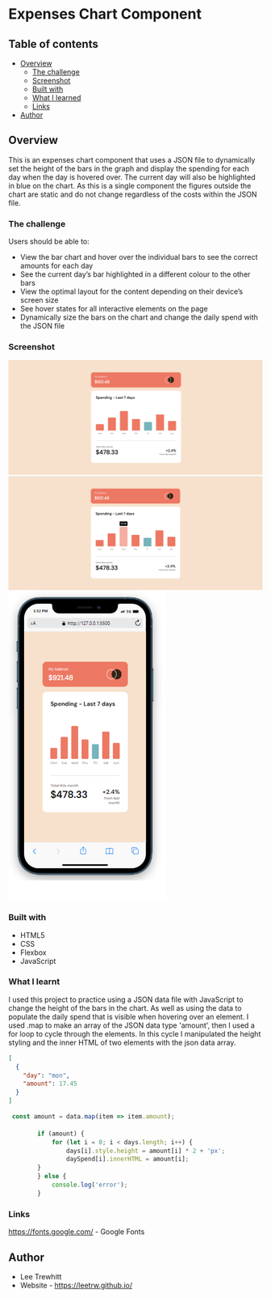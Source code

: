 # Expenses Chart Component

## Table of contents

- [Overview](#overview)
  - [The challenge](#the-challenge)
  - [Screenshot](#screenshot)
  - [Built with](#built-with)
  - [What I learned](#what-i-learned)
  - [Links](#links)
- [Author](#author)



## Overview

This is an expenses chart component that uses a JSON file to dynamically set the 
height of the bars in the graph and display the spending for each day when
the day is hovered over. The current day will also be highlighted in blue on the 
chart. As this is a single component the figures outside the chart are static and
do not change regardless of the costs within the JSON file. 


### The challenge

Users should be able to:

- View the bar chart and hover over the individual bars to see the correct amounts for each day
- See the current day’s bar highlighted in a different colour to the other bars
- View the optimal layout for the content depending on their device’s screen size
- See hover states for all interactive elements on the page
- Dynamically size the bars on the chart and change the daily spend with the JSON file

### Screenshot

![A raw view of the component.](images/screenshots/screenshot1.png)
![Interative elements active.](images/screenshots/screenshot2.png)
![Mobile View of the component.](images/screenshots/screenshot3.png)


### Built with

- HTML5
- CSS
- Flexbox
- JavaScript


### What I learnt

I used this project to practice using a JSON data file with JavaScript to 
change the height of the bars in the chart. As well as using the data to 
populate the daily spend that is visible when hovering over an element. I 
used .map to make an array of the JSON data type 'amount', then I used a for
loop to cycle through the elements. In this cycle I manipulated the height
styling and the inner HTML of two elements with the json data array. 

```JSON
[
  {
    "day": "mon",
    "amount": 17.45
  }
]
```
```js
 const amount = data.map(item => item.amount);

        if (amount) {
            for (let i = 0; i < days.length; i++) {
                days[i].style.height = amount[i] * 2 + 'px';
                daySpend[i].innerHTML = amount[i]; 
        }
        } else {
            console.log('error');
        }
```


### Links

https://fonts.google.com/ - Google Fonts


## Author
- Lee Trewhitt
- Website - https://leetrw.github.io/


